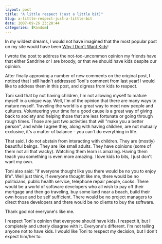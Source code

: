 ```yaml
---
layout: post
title: "A little respect (just a little bit)"
Slug: a-little-respect-just-a-little-bit
date: 2007-09-26 23:28:44
categories: [Random]
---
```

In my wildest dreams, I would not have imagined that the most popular post on my site would have been [Why I Don't Want Kids](https://bendechrai.com/2006/09/19/why-i-dont-want-kids/)!

I wrote the post to address the not-too-uncommon opinion my friends have that either Sandrine or I are broody, or that we should have kids despite our opinion.

After finally approving a number of new comments on the original post, I noticed that I still hadn't addressed Toni's comment from last year! I would like to address them in this post, and digress from kids to respect.

Toni said that by not having children, I'm not allowing myself to mature myself in a unique way. Well, I'm of the opinion that there are many ways to mature myself. Traveling the world is a great way to meet new people and cultures. Volunteering your time for a good cause is a great way of giving back to society and helping those that are less fortunate or going through rough times. Those are just two activities that will "make you a better person", and while I agree they, along with having children, are not mutually exclusive, it's a matter of balance - you can't do everything in life.

That said, I do not abstain from interacting with children. They are (mostly) beautiful beings. They are like small adults. They have opinions (some of them not all that wacky). Watching them learn is amazing. Having them teach you something is even more amazing. I love kids to bits, I just don't want my own.

Toni also said: "if everyone thought like you there would be no you to enjoy life". Well just think, if everyone thought like me, there would be no politicians, public health service, telephone repair people, cooks. There would be a world of software developers who all wish to pay off their mortgage and then go traveling, buy some land near a beach, build their own house and be self sufficient. There would be no project managers to direct those developers and there would be no clients to buy the software.

Thank god not everyone's like me.

I respect Toni's opinion that everyone should have kids. I respect it, but I completely and utterly disagree with it. Everyone's different. I'm not telling anyone not to have kids. I would like Toni to respect my decision, but I don't expect him/her to.
